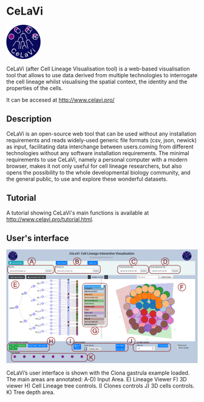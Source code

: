 # CeLaVi 
<img src="https://github.com/irepansalvador/CeLaVi/blob/main/lib/CeLaVi_v4.png" width="90">

CeLaVi (after Cell Lineage Visualisation tool) is a web-based visualisation tool that allows to use data derived from multiple technologies to interrogate the cell lineage whilst visualising the spatial context, the identity and the properties of the cells.

It can be accesed at http://www.celavi.pro/

## Description
CeLaVi is an open-source web tool that can be used without any installation requirements and reads widely-used generic file formats (csv, json, newick) as input, facilitating data interchange between users.coming from different technologies without any software installation requirements. The minimal requirements to use CeLaVi, namely a personal computer with a modern browser, makes it not only useful for cell lineage researchers, but also opens the possibility to the whole developmental biology community, and the general public, to use and explore these wonderful datasets.

## Tutorial
A tutorial showing CeLaVi's main functions is available at  http://www.celavi.pro/tutorial.html. 

## User's interface

<img src="https://github.com/irepansalvador/CeLaVi/blob/main/Images/Fig1.png">

CeLaVi’s user interface is shown with the Ciona gastrula example
loaded. The main areas are annotated: A-D) Input Area. E) Lineage
Viewer F) 3D viewer H) Cell Lineage tree controls. I) Clones controls
J) 3D cells controls. K) Tree depth area.



